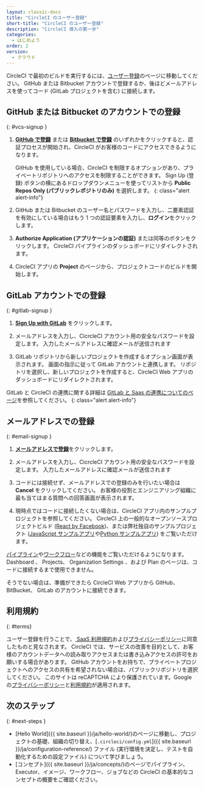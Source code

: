 ```yaml
---
layout: classic-docs
title: "CircleCI のユーザー登録"
short-title: "CircleCI のユーザー登録"
description: "CircleCI 導入の第一歩"
categories:
  - はじめよう
order: 2
version:
  - クラウド
---
```


CircleCI で最初のビルドを実行するには、[ユーザー登録](https://circleci.com/ja/signup/)のページに移動してください。 GitHub または Bitbucket アカウントで登録するか、後ほどメールアドレスを使ってコード (GitLab プロジェクトを含む) に接続します。

## GitHub または Bitbucket のアカウントでの登録
{: #vcs-signup }

1. [**GitHub で登録**](https://circleci.com/auth/vcs-connect?connection=Github) または [**Bitbucket で登録**](https://circleci.com/auth/vcs-connect?connection=Bitbucket) のいずれかをクリックすると、認証プロセスが開始され、CircleCI がお客様のコードにアクセスできるようになります。

    GitHub を使用している場合、CircleCI を制限するオプションがあり、プライベートリポジトリへのアクセスを制限することができます。 Sign Up (登録) ボタンの横にあるドロップダウンメニューを使ってリストから **Public Repos Only (パブリックレポジトリのみ)** を選択します。
    {: class="alert alert-info"}

2. GitHub または Bitbucket のユーザー名とパスワードを入力し、二要素認証を有効にしている場合はもう 1 つの認証要素を入力し、**ログイン**をクリックします。

3. **Authorize Application (アプリケーションの認証)** または同等のボタンをクリックします。 CircleCI パイプラインのダッシュボードにリダイレクトされます。

4. CircleCI アプリの **Project** のページから、プロジェクトコードのビルドを開始します。

## GitLab アカウントでの登録
{: #gitlab-signup }

1. [**Sign Up with GitLab**](https://circleci.com/auth/signup/) をクリックします。

2. メールアドレスを入力し、CicrcleCI アカウント用の安全なパスワードを設定します。 入力したメールアドレスに確認メールが送信されます

3. GitLab リポジトリから新しいプロジェクトを作成するオプション画面が表示されます。 画面の指示に従って GitLab アカウントと連携します。 リポジトリを選択し、新しいプロジェクトを作成すると、CircleCI Web アプリのダッシュボードにリダイレクトされます。

GitLab と CircleCI の連携に関する詳細は [GitLab と Saas の連携についてのページ]({{site.baseurl}}/ja/gitlab-integration)を参照してください。
{: class="alert alert-info"}

## メールアドレスでの登録
{: #email-signup }

1. [**メールアドレスで登録**](https://circleci.com/auth/signup/)をクリックします。

2. メールアドレスを入力し、CicrcleCI アカウント用の安全なパスワードを設定します。 入力したメールアドレスに確認メールが送信されます

3. コードには接続せず、メールアドレスでの登録のみを行いたい場合は **Cancel** をクリックしてください。 お客様の役割とエンジニアリング組織に最も当てはまる質問への回答画面が表示されます。

4. 現時点ではコードに接続したくない場合は、CircleCI アプリ内のサンプルプロジェクトを参照してください。 CircleCI 上の一般的なオープンソースプロジェクトビルド ([React by Facebook](https://app.circleci.com/pipelines/github/facebook/react))、または弊社独自のサンプルプロジェクト ([JavaScript サンプルアプリ](https://app.circleci.com/pipelines/github/CircleCI-Public/sample-javascript-cfd/)や[Python サンプルアプリ](https://app.circleci.com/pipelines/github/CircleCI-Public/sample-python-cfd/)) をご覧いただけます。

[パイプライン]({{site.baseurl}}/ja/pipelines/)や[ワークフロー]({{site.baseurl}}/ja/workflows)などの機能をご覧いただけるようになります。 Dashboard 、 Projects、 Organization Settings 、および Plan のページは、コードに接続するまで使用できません。

そうでない場合は、準備ができたら CircleCI Web アプリから GitHub、BitBucket、 GitLab のアカウントに接続できます。

## 利用規約
{: #terms}

ユーザー登録を行うことで、[ SaaS 利用規約](https://circleci.com/terms-of-service/)および[プライバシーポリシー](https://circleci.com/privacy/)に同意したものと見なされます。 CircleCI では、サービスの改善を目的として、お客様のアカウントデータへの読み取りアクセスまたは書き込みアクセスの許可をお願いする場合があります。 GitHub アカウントをお持ちで、プライベートプロジェクトへのアクセスの共有を希望されない場合は、パブリックリポジトリを選択してください。 このサイトは reCAPTCHA により保護されています。Google の[プライバシーポリシー](https://policies.google.com/privacy?hl=ja)と[利用規約](https://policies.google.com/terms?hl=ja)が適用されます。

## 次のステップ
{: #next-steps }

- [Hello World]({{ site.baseurl }}/ja/hello-world/)のページに移動し、プロジェクトの基礎、組織の切り替え、[`.circleci/config.yml`]({{ site.baseurl }}/ja/configuration-reference/) ファイル (実行環境を決定し、テストを自動化するための設定ファイル) について学びましょう。
- [コンセプト]({{ site.baseurl }}/ja/concepts/)のページでパイプライン、Executor、イメージ、ワークフロー、ジョブなどの CircleCI の基本的なコンセプトの概要をご確認ください。

